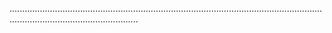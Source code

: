 ...............................................................................................................................................................................
